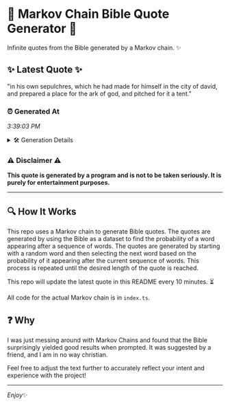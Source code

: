 # 📖 Markov Chain Bible Quote Generator 📖

Infinite quotes from the Bible generated by a Markov chain. ✨

## ✨ Latest Quote ✨
"in his own sepulchres, which he had made for himself in the city of david, and prepared a place for the ark of god, and pitched for it a tent."

### ⏰ Generated At
*3:39:03 PM*

<details>
    <summary>🛠️ Generation Details</summary>
    <p>
        <strong>🌱 Seed:</strong> in<br>
        <strong>🔄 Iterations:</strong> 29<br>
        <strong>📜 Context History:</strong><br>[ in ]: his<br>[ in, his ]: own<br>[ in, his, own ]: sepulchres,<br>[ in, his, own, sepulchres, ]: which<br>[ in, his, own, sepulchres,, which ]: he<br>[ in, his, own, sepulchres,, which, he ]: had<br>[ his, own, sepulchres,, which, he, had ]: made<br>[ own, sepulchres,, which, he, had, made ]: for<br>[ sepulchres,, which, he, had, made, for ]: himself<br>[ which, he, had, made, for, himself ]: in<br>[ he, had, made, for, himself, in ]: the<br>[ had, made, for, himself, in, the ]: city<br>[ made, for, himself, in, the, city ]: of<br>[ for, himself, in, the, city, of ]: david,<br>[ himself, in, the, city, of, david, ]: and<br>[ in, the, city, of, david,, and ]: prepared<br>[ the, city, of, david,, and, prepared ]: a<br>[ city, of, david,, and, prepared, a ]: place<br>[ of, david,, and, prepared, a, place ]: for<br>[ david,, and, prepared, a, place, for ]: the<br>[ and, prepared, a, place, for, the ]: ark<br>[ prepared, a, place, for, the, ark ]: of<br>[ a, place, for, the, ark, of ]: god,<br>[ place, for, the, ark, of, god, ]: and<br>[ for, the, ark, of, god,, and ]: pitched<br>[ the, ark, of, god,, and, pitched ]: for<br>[ ark, of, god,, and, pitched, for ]: it<br>[ of, god,, and, pitched, for, it ]: a<br>[ god,, and, pitched, for, it, a ]: tent.<br>
    </p>
</details>

### ⚠️ Disclaimer ⚠️
**This quote is generated by a program and is not to be taken seriously. It is purely for entertainment purposes.**

---

## 🔍 How It Works

This repo uses a Markov chain to generate Bible quotes. The quotes are generated by using the Bible as a dataset to find the probability of a word appearing after a sequence of words. The quotes are generated by starting with a random word and then selecting the next word based on the probability of it appearing after the current sequence of words. This process is repeated until the desired length of the quote is reached.

This repo will update the latest quote in this README every 10 minutes. ⏳

All code for the actual Markov chain is in `index.ts`.

## ❓ Why

I was just messing around with Markov Chains and found that the Bible surprisingly yielded good results when prompted. 
It was suggested by a friend, and I am in no way christian.

Feel free to adjust the text further to accurately reflect your intent and experience with the project!

---

*Enjoy*✨
